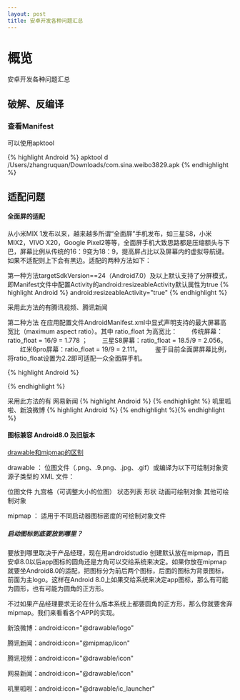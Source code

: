 ```yaml
---
layout: post
title: 安卓开发各种问题汇总
---
```


# 概览

安卓开发各种问题汇总

## 破解、反编译

### 查看Manifest 
可以使用apktool 

{% highlight Android %}
apktool d /Users/zhangruquan/Downloads/com.sina.weibo3829.apk
{% endhighlight %}


## 适配问题

#### 全面屏的适配

从小米MIX 1发布以来，越来越多所谓“全面屏”手机发布，如三星S8，小米MIX2，VIVO X20，Google Pixel2等等，全面屏手机大致思路都是压缩额头与下巴，屏幕比例从传统的16：9变为18：9，提高屏占比以及屏幕内的虚拟导航键。如果不适配则上下会有黑边。适配的两种方法如下：

第一种方法targetSdkVersion==24（Android7.0）及以上默认支持了分屏模式，即Manifest文件中配置Activity的android:resizeableActivity默认属性为true
{% highlight Android %}
android:resizeableActivity="true"
{% endhighlight %}

采用此方法的有腾讯视频、腾讯新闻

第二种方法 在应用配置文件AndroidManifest.xml中显式声明支持的最大屏幕高宽比（maximum aspect ratio）。其中 ratio_float 为高宽比：
　　传统屏幕：ratio_float = 16/9 = 1.778 ；
　　三星S8屏幕：ratio_float = 18.5/9 = 2.056。
　　红米6pro屏幕：ratio_float = 19/9 = 2.111。
　　鉴于目前全面屏屏幕比例，将ratio_float设置为2.2即可适配一众全面屏手机。

{% highlight Android %}
<meta-data
            android:name="android.max_aspect"
            android:value="2.2"/>

{% endhighlight %}

采用此方法的有 网易新闻
{% highlight Android %}
<meta-data android:name="android.max_aspect" android:value="2.4"/>
{% endhighlight %}
叽里呱啦、新浪微博
{% highlight Android %}
<meta-data android:name="android.max_aspect" android:value="2.5"/>
{% endhighlight %}{% endhighlight %}

#### 图标兼容 Android8.0 及旧版本

[drawable和mipmap的区别](https://developer.android.com/guide/topics/resources/providing-resources)

drawable ：
位图文件（.png、.9.png、.jpg、.gif）或编译为以下可绘制对象资源子类型的 XML 文件：

位图文件
九宫格（可调整大小的位图）
状态列表
形状
动画可绘制对象
其他可绘制对象

mipmap ： 适用于不同启动器图标密度的可绘制对象文件

##### 启动图标到底要放到哪里？

要放到哪里取决于产品经理，现在用androidstudio 创建默认放在mipmap，而且安卓8.0以后app图标的圆角还是方角可以交给系统来决定。如果你放在mipmap就要坐Android8.0的适配，把图标分为前后两个图标，后面的图标为背景图标，前面为主logo。这样在Android 8.0上如果交给系统来决定app图标，那么有可能为圆形，也有可能为圆角的正方形。

不过如果产品经理要求无论在什么版本系统上都要圆角的正方形，那么你就要舍弃 mipmap。我们来看看各个APP的实现。

新浪微博：android:icon="@drawable/logo" 

腾讯新闻：android:icon="@mipmap/icon"

腾讯视频：android:icon="@drawable/icon"

网易新闻：android:icon="@drawable/icon"

叽里呱啦：android:icon="@drawable/ic_launcher"




